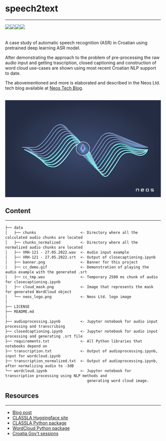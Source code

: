 # speech2text
<hr>
<a style="float:left;" href="https://www.neos.hr/news-neos/"><img src="https://img.shields.io/badge/Neos-32b5c4.svg?style=for-the-badge"/></a>
<a style="float:left;" href="https://hr.linkedin.com/company/neos-hr/"><img src="https://img.shields.io/badge/LinkedIn-0077B5?style=for-the-badge&logo=linkedin&logoColor=white"/></a>
<a style="float:left;" href="https://twitter.com/neos_hr"><img src="https://img.shields.io/badge/Twitter-1DA1F2?style=for-the-badge&logo=twitter&logoColor=white"/></a>
<a style="float:left;" href="https://www.facebook.com/neos.hr"><img src="https://img.shields.io/badge/Facebook-1877F2?style=for-the-badge&logo=facebook&logoColor=white"/></a>
<br>
<br>
<br>
A case study of automatic speech recognition (ASR) in Croatian using pretrained deep learning ASR model.

After demonstrating the approach to the problem of pre-processing the raw audio input and getting trascription, closed captioning and construction of word cloud use-cases are shown using most recent Croatian NLP support to date.

The abovementioned and more is elaborated and described in the Neos Ltd. tech blog available at [Neos Tech Blog](https://www.neos.hr/neos-blog-can-ai-understand-croatian-parliment-asr-model/).

<br>

<img src="data/banner.png" width="600"/>

## Content
<hr>

    ├── data
    │   ├── chunks                    <- Directory where all the calculated audio chunks are located
    │   ├── chunks_normalized         <- Directory where all the normalized audio chunks are located
    │   ├── VRH-121 - 27.05.2022.wav  <- Audio input example
    │   ├── VRH-121 - 27.05.2022.srt  <- Output of closecaptioning.ipynb
    │   ├── banner.png                <- Banner for this project
    │   ├── cc_demo.gif               <- Demonstration of playing the audio example with the generated .srt
    │   ├── cc_tmp.wav                <- Temporary 2500 ms chunk of audio for closecaptioning.ipynb
    │   ├── cloud_mask.png            <- Image that represents the mask for generated WordCloud object
    │   └── neos_logo.png             <- Neos Ltd. logo image
    │
    ├── LICENSE
    ├── README.md
    │
    ├── audioprocessing.ipynb         <- Jupyter notebook for audio input processing and transcribing
    ├── closedcaptioning.ipynb        <- Jupyter notebook for audio input processing and generating .srt file
    ├── requirements.txt              <- All Python libraries that notebooks depend on
    ├── transcription.txt             <- Output of audioprocessing.ipynb, input for wordcloud.ipynb
    ├── transcription_normalized.txt  <- Output of audioprocessing.ipynb, after normalizing audio to -3dB 
    └── wordcloud.ipynb               <- Jupyter notebook for transcription processing using NLP methods and   
                                         generating word cloud image.

## Resources
<hr>

- [Blog post](https://www.neos.hr/neos-blog-can-ai-understand-croatian-parliment-asr-model/)
- [CLASSLA Huggingface site](https://huggingface.co/classla)
- [CLASSLA Python package](https://github.com/clarinsi/classla)
- [WordCloud Python package](https://github.com/amueller/word_cloud)
- [Croatia Gov't sessions](https://vlada.gov.hr/sjednice/9)
